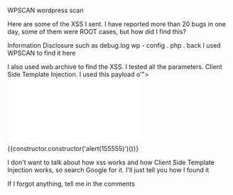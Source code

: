 WPSCAN
wordpress scan

Here are some of the XSS I sent. I have reported more than 20 bugs in one day, some of them were ROOT cases, but how did I find this?

Information Disclosure such as
debug.log
wp - config . php . back
I used WPSCAN to find it here

I also used web.archive to find the XSS. I tested all the parameters. Client Side Template Injection. I used this payload
o'"></script><embed src=:alert(1)>{{constructor.constructor('alert(155555)')()}}

I don't want to talk about how xss works and how Client Side Template Injection works, so search Google for it. I'll just tell you how I found it

If I forgot anything, tell me in the comments